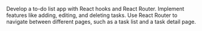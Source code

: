 Develop a to-do list app with React hooks and React Router. Implement features like adding, editing, and deleting tasks. Use React Router to navigate between different pages, such as a task list and a task detail page.
